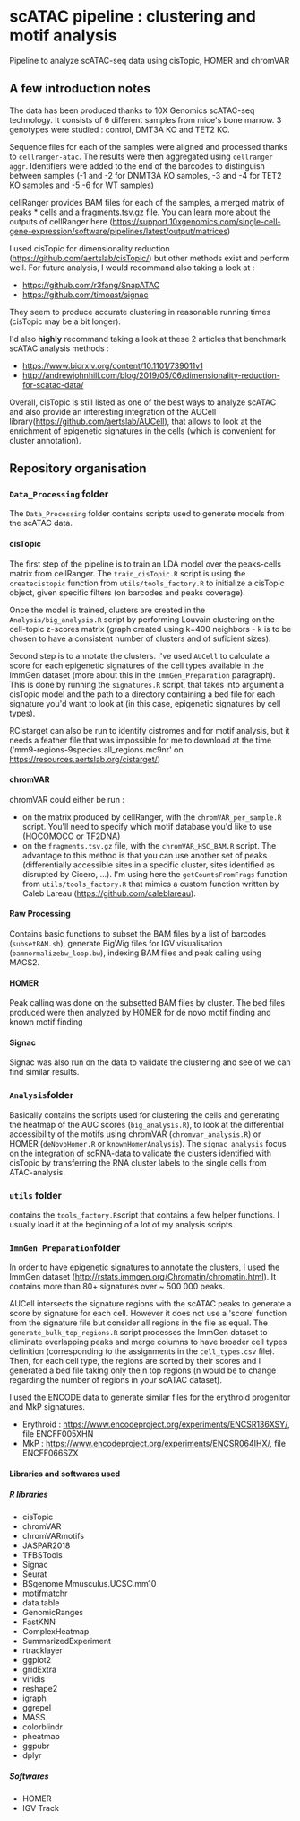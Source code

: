 # scATAC pipeline : clustering and motif analysis

Pipeline to analyze scATAC-seq data using cisTopic, HOMER and chromVAR

## A few introduction notes 

The data has been produced thanks to 10X Genomics scATAC-seq technology. 
It consists of 6 different samples from mice's bone marrow. 3 genotypes were studied : control, DMT3A KO and TET2 KO. 

Sequence files for each of the samples were aligned and processed thanks to `cellranger-atac`. The results were then aggregated using `cellranger aggr`. Identifiers were added to the end of the barcodes to distinguish between samples (-1 and -2 for DNMT3A KO samples, -3 and -4 for TET2 KO samples and -5 -6 for WT samples)

cellRanger provides BAM files for each of the samples, a merged matrix of peaks * cells and a fragments.tsv.gz file.
You can learn more about the outputs of cellRanger here (https://support.10xgenomics.com/single-cell-gene-expression/software/pipelines/latest/output/matrices)

I used cisTopic for dimensionality reduction (https://github.com/aertslab/cisTopic/) but other methods exist and perform well. For future analysis, I would recommand also taking a look at : 
- https://github.com/r3fang/SnapATAC 
- https://github.com/timoast/signac

They seem to produce accurate clustering in reasonable running times (cisTopic may be a bit longer). 

I'd also **highly** recommand taking a look at these 2 articles that benchmark scATAC analysis methods : 
- https://www.biorxiv.org/content/10.1101/739011v1
- http://andrewjohnhill.com/blog/2019/05/06/dimensionality-reduction-for-scatac-data/

Overall, cisTopic is still listed as one of the best ways to analyze scATAC and also provide an interesting integration of the  AUCell library(https://github.com/aertslab/AUCell), that allows to look at the enrichment of epigenetic signatures in the cells (which is convenient for cluster annotation). 

## Repository organisation 

### `Data_Processing` folder

The `Data_Processing` folder contains scripts used to generate models from the scATAC data. 

#### cisTopic

The first step of the pipeline is to train an LDA model over the peaks-cells matrix from cellRanger.
The `train_cisTopic.R` script is using the `createcistopic` function from `utils/tools_factory.R` to initialize a cisTopic object, given specific filters (on barcodes and peaks coverage). 

Once the model is trained, clusters are created in the `Analysis/big_analysis.R` script by performing Louvain clustering on the cell-topic z-scores matrix (graph created using k=400 neighbors - k is to be chosen to have a consistent number of clusters and of suficient sizes).

Second step is to annotate the clusters. I've used `AUCell` to calculate a score for each epigenetic signatures of the cell types available in the ImmGen dataset (more about this in the `ImmGen_Preparation` paragraph). 
This is done by running the `signatures.R` script, that takes into argument a cisTopic model and the path to a directory containing a bed file for each signature you'd want to look at (in this case, epigenetic signatures by cell types). 

RCistarget can also be run to identify cistromes and for motif analysis, but it needs a feather file that was impossible for me to download at the time ('mm9-regions-9species.all_regions.mc9nr' on https://resources.aertslab.org/cistarget/) 

#### chromVAR

chromVAR could either be run : 
- on the matrix produced by cellRanger, with the `chromVAR_per_sample.R` script. You'll need to specify which motif database you'd like to use (HOCOMOCO or TF2DNA)
- on the `fragments.tsv.gz` file, with the `chromVAR_HSC_BAM.R` script. The advantage to this method is that you can use another set of peaks (differentially accessible sites in a specific cluster, sites identified as disrupted by Cicero, ...). I'm using here the `getCountsFromFrags` function from `utils/tools_factory.R` that mimics a custom function written by Caleb Lareau (https://github.com/caleblareau). 

#### Raw Processing 

Contains basic functions to subset the BAM files by a list of barcodes (`subsetBAM.sh`), generate BigWig files for IGV visualisation (`bamnormalizebw_loop.bw`), indexing BAM files and peak calling using MACS2. 

#### HOMER

Peak calling was done on the subsetted BAM files by cluster. The bed files produced were then analyzed by HOMER for de novo motif finding and known motif finding

#### Signac 

Signac was also run on the data to validate the clustering and see of we can find similar results. 

### `Analysis`folder

Basically contains the scripts used for clustering the cells and generating the heatmap of the AUC scores (`big_analysis.R`), to look at the differential accessibility of the motifs using chromVAR (`chromvar_analysis.R`) or HOMER (`deNovoHomer.R` or `knownHomerAnalysis`). 
The `signac_analysis` focus on the integration of scRNA-data to validate the clusters identified with cisTopic by transferring the RNA cluster labels to the single cells from ATAC-analysis.

### `utils` folder

contains the `tools_factory.R`script that contains a few helper functions. I usually load it at the beginning of a lot of my analysis scripts. 

### `ImmGen Preparation`folder

In order to have epigenetic signatures to annotate the clusters, I used the ImmGen dataset (http://rstats.immgen.org/Chromatin/chromatin.html). 
It contains more than 80+ signatures over ~ 500 000 peaks.  

AUCell intersects the signature regions with the scATAC peaks to generate a score by signature for each cell. However it does not use a 'score' function from the signature file but consider all regions in the file as equal. 
The `generate_bulk_top_regions.R` script processes the ImmGen dataset to eliminate overlapping peaks and merge columns to have broader cell types definition (corresponding to the assignments in the `cell_types.csv` file). Then, for each cell type, the regions are sorted by their scores and I generated a bed file taking only the n top regions (n would be to change regarding the number of regions in your scATAC dataset).  

I used the ENCODE data to generate similar files for the erythroid progenitor and MkP signatures. 
- Erythroid : https://www.encodeproject.org/experiments/ENCSR136XSY/, file ENCFF005XHN
- MkP : https://www.encodeproject.org/experiments/ENCSR064IHX/, file ENCFF066SZX

#### Libraries and softwares used

##### R libraries

- cisTopic
- chromVAR
- chromVARmotifs
- JASPAR2018
- TFBSTools
- Signac
- Seurat
- BSgenome.Mmusculus.UCSC.mm10
- motifmatchr
- data.table
- GenomicRanges
- FastKNN
- ComplexHeatmap
- SummarizedExperiment 
- rtracklayer
- ggplot2
- gridExtra
- viridis
- reshape2
- igraph
- ggrepel
- MASS 
- colorblindr
- pheatmap 
- ggpubr
- dplyr

##### Softwares

- HOMER
- IGV Track
